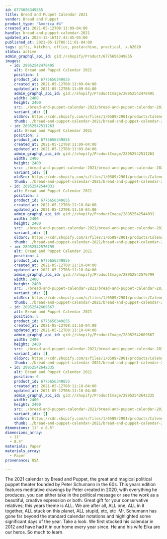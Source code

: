 ```yaml
---
id: 6775656349855
title: Bread and Puppet Calendar 2021
vendor: Bread and Puppet
product_type: "America #4"
created_at: 2021-05-12T08:11:09-04:00
handle: bread-and-puppet-calendar-2021
updated_at: 2024-12-16T17:43:45-05:00
published_at: 2021-05-12T08:11:01-04:00
tags: gifts, kitchen, office, postarchive, practical, x.h2020
status: active
admin_graphql_api_id: gid://shopify/Product/6775656349855
images:
  - id: 28952542478495
    alt: Bread and Puppet Calendar 2021
    position: 1
    product_id: 6775656349855
    created_at: 2021-05-12T08:11:09-04:00
    updated_at: 2021-05-12T08:11:09-04:00
    admin_graphql_api_id: gid://shopify/ProductImage/28952542478495
    width: 2400
    height: 2400
    src: ./bread-and-puppet-calendar-2021/bread-and-puppet-calendar-2021__0.jpg
    variant_ids: []
    oldSrc: https://cdn.shopify.com/s/files/1/0589/2901/products/Calendar-2021.jpg?v=1620821469
    thumb: ./bread-and-puppet-calendar-2021/bread-and-puppet-calendar-2021__0-thumb.jpg
  - id: 28952542511263
    alt: Bread and Puppet Calendar 2021
    position: 2
    product_id: 6775656349855
    created_at: 2021-05-12T08:11:09-04:00
    updated_at: 2021-05-12T08:11:09-04:00
    admin_graphql_api_id: gid://shopify/ProductImage/28952542511263
    width: 2400
    height: 2400
    src: ./bread-and-puppet-calendar-2021/bread-and-puppet-calendar-2021__1.jpg
    variant_ids: []
    oldSrc: https://cdn.shopify.com/s/files/1/0589/2901/products/Calendar-2021-1-may.jpg?v=1620821469
    thumb: ./bread-and-puppet-calendar-2021/bread-and-puppet-calendar-2021__1-thumb.jpg
  - id: 28952542544031
    alt: Bread and Puppet Calendar 2021
    position: 3
    product_id: 6775656349855
    created_at: 2021-05-12T08:11:10-04:00
    updated_at: 2021-05-12T08:11:10-04:00
    admin_graphql_api_id: gid://shopify/ProductImage/28952542544031
    width: 2400
    height: 2400
    src: ./bread-and-puppet-calendar-2021/bread-and-puppet-calendar-2021__2.jpg
    variant_ids: []
    oldSrc: https://cdn.shopify.com/s/files/1/0589/2901/products/Calendar-2021-2-flower.jpg?v=1620821470
    thumb: ./bread-and-puppet-calendar-2021/bread-and-puppet-calendar-2021__2-thumb.jpg
  - id: 28952542576799
    alt: Bread and Puppet Calendar 2021
    position: 4
    product_id: 6775656349855
    created_at: 2021-05-12T08:11:10-04:00
    updated_at: 2021-05-12T08:11:10-04:00
    admin_graphql_api_id: gid://shopify/ProductImage/28952542576799
    width: 2400
    height: 2400
    src: ./bread-and-puppet-calendar-2021/bread-and-puppet-calendar-2021__3.jpg
    variant_ids: []
    oldSrc: https://cdn.shopify.com/s/files/1/0589/2901/products/Calendar-2021-3-owl.jpg?v=1620821470
    thumb: ./bread-and-puppet-calendar-2021/bread-and-puppet-calendar-2021__3-thumb.jpg
  - id: 28952542609567
    alt: Bread and Puppet Calendar 2021
    position: 5
    product_id: 6775656349855
    created_at: 2021-05-12T08:11:10-04:00
    updated_at: 2021-05-12T08:11:10-04:00
    admin_graphql_api_id: gid://shopify/ProductImage/28952542609567
    width: 2400
    height: 2400
    src: ./bread-and-puppet-calendar-2021/bread-and-puppet-calendar-2021__4.jpg
    variant_ids: []
    oldSrc: https://cdn.shopify.com/s/files/1/0589/2901/products/Calendar-2021-4-horse.jpg?v=1620821470
    thumb: ./bread-and-puppet-calendar-2021/bread-and-puppet-calendar-2021__4-thumb.jpg
  - id: 28952542642335
    alt: Bread and Puppet Calendar 2021
    position: 6
    product_id: 6775656349855
    created_at: 2021-05-12T08:11:10-04:00
    updated_at: 2021-05-12T08:11:10-04:00
    admin_graphql_api_id: gid://shopify/ProductImage/28952542642335
    width: 2400
    height: 2400
    src: ./bread-and-puppet-calendar-2021/bread-and-puppet-calendar-2021__5.jpg
    variant_ids: []
    oldSrc: https://cdn.shopify.com/s/files/1/0589/2901/products/Calendar-2021-5-owl.jpg?v=1620821470
    thumb: ./bread-and-puppet-calendar-2021/bread-and-puppet-calendar-2021__5-thumb.jpg
dimensions: 11" x 8.5"
dimensions_array:
  - 11"
  - 8.5"
materials: Paper
materials_array:
  - Paper
provenance: USA

---
```


The 2021 calendar by Bread and Puppet, the great and magical political puppet theater founded by Peter Schumann in the 60s. This years edition features meditative drawings by Peter created in 2020, with everything he produces, you can either take in the political message or see the work as a beautiful, creative expression or both. Great gift for your conservative relatives; this years theme is ALL. We are after all, ALL one, ALL in it together, ALL stuck on this planet, ALL stupid, etc, etc  Mr. Schumann has gone far beyond the standard calendar notations and highlighted some significant days of the year. Take a look. We first stocked his calendar in 2012 and have had it in our home every year since. He and his wife Elka are our heros. So much to learn.